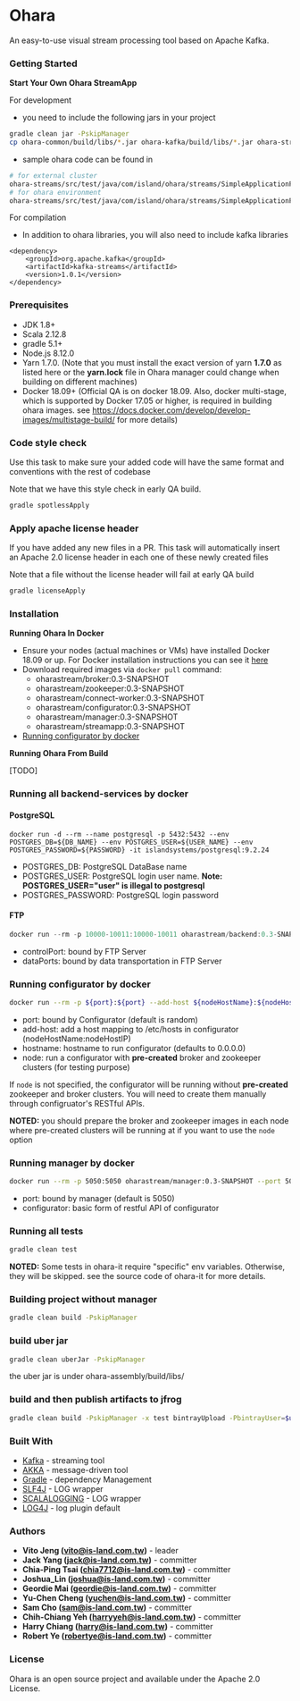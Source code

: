 # Ohara

An easy-to-use visual stream processing tool based on Apache Kafka.

### Getting Started

**Start Your Own Ohara StreamApp**

For development

- you need to include the following jars in your project

```sh
gradle clean jar -PskipManager
cp ohara-common/build/libs/*.jar ohara-kafka/build/libs/*.jar ohara-streams/build/libs/*.jar  your_project
```

- sample ohara code can be found in

```sh
# for external cluster
ohara-streams/src/test/java/com/island/ohara/streams/SimpleApplicationForExternalEnv.java
# for ohara environment
ohara-streams/src/test/java/com/island/ohara/streams/SimpleApplicationForOharaEnv.java
```

For compilation

- In addition to ohara libraries, you will also need to include kafka libraries

```
<dependency>
    <groupId>org.apache.kafka</groupId>
    <artifactId>kafka-streams</artifactId>
    <version>1.0.1</version>
</dependency>
```

### Prerequisites

- JDK 1.8+
- Scala 2.12.8
- gradle 5.1+
- Node.js 8.12.0
- Yarn 1.7.0. (Note that you must install the exact version of yarn **1.7.0** as listed here or the **yarn.lock** file in Ohara manager could change when building on different machines)
- Docker 18.09+ (Official QA is on docker 18.09. Also, docker multi-stage, which is supported by Docker 17.05 or higher, is required in building ohara images. see https://docs.docker.com/develop/develop-images/multistage-build/ for more details)

### Code style check

Use this task to make sure your added code will have the same format and conventions with the rest of codebase

Note that we have this style check in early QA build.

```sh
gradle spotlessApply
```

### Apply apache license header

If you have added any new files in a PR. This task will automatically insert an Apache 2.0 license header in each one of these newly created files

Note that a file without the license header will fail at early QA build

```sh
gradle licenseApply
```

### Installation

**Running Ohara In Docker**

- Ensure your nodes (actual machines or VMs) have installed Docker 18.09 or up. For Docker installation instructions you can see it [here](https://github.com/oharastream/ohara/blob/master/docker/README.md)
- Download required images via `docker pull` command:
  - oharastream/broker:0.3-SNAPSHOT
  - oharastream/zookeeper:0.3-SNAPSHOT
  - oharastream/connect-worker:0.3-SNAPSHOT
  - oharastream/configurator:0.3-SNAPSHOT
  - oharastream/manager:0.3-SNAPSHOT
  - oharastream/streamapp:0.3-SNAPSHOT
- [Running configurator by docker](#running-configurator-by-docker)

**Running Ohara From Build**

[TODO]

### Running all backend-services by docker

#### PostgreSQL

```
docker run -d --rm --name postgresql -p 5432:5432 --env POSTGRES_DB=${DB_NAME} --env POSTGRES_USER=${USER_NAME} --env POSTGRES_PASSWORD=${PASSWORD} -it islandsystems/postgresql:9.2.24
```
* POSTGRES_DB: PostgreSQL DataBase name
* POSTGRES_USER: PostgreSQL login user name. **Note: POSTGRES_USER="user" is illegal to postgresql**
* POSTGRES_PASSWORD: PostgreSQL login password

#### FTP

```h
docker run --rm -p 10000-10011:10000-10011 oharastream/backend:0.3-SNAPSHOT com.island.ohara.testing.service.FtpServer --controlPort 10000 --dataPorts 10001-10011 --user ${UserName} --password ${Password} --hostname ${hostIP or hostName}
```

- controlPort: bound by FTP Server
- dataPorts: bound by data transportation in FTP Server

### Running configurator by docker

```sh
docker run --rm -p ${port}:${port} --add-host ${nodeHostName}:${nodeHostIP} oharastream/configurator:0.3-SNAPSHOT --port ${port} --hostname ${host} --node ${SshUserName}:${SshPassword}@${NodeHostName}:${SshPort}
```

- port: bound by Configurator (default is random)
- add-host: add a host mapping to /etc/hosts in configurator (nodeHostName:nodeHostIP)
- hostname: hostname to run configurator (defaults to 0.0.0.0)
- node: run a configurator with **pre-created** broker and zookeeper clusters (for testing purpose)

If `node` is not specified, the configurator will be running without **pre-created** zookeeper and broker clusters. You will need to create them manually
through configruator's RESTful APIs.

**NOTED:** you should prepare the broker and zookeeper images in each node where pre-created clusters will be running at if you want to use the `node` option

### Running manager by docker

```sh
docker run --rm -p 5050:5050 oharastream/manager:0.3-SNAPSHOT --port 5050 --configurator http://localhost:12345/v0
```

- port: bound by manager (default is 5050)
- configurator: basic form of restful API of configurator

### Running all tests

```sh
gradle clean test
```

**NOTED:** Some tests in ohara-it require "specific" env variables. Otherwise, they will be skipped.
see the source code of ohara-it for more details.

### Building project without manager

```sh
gradle clean build -PskipManager
```

### build uber jar

```sh
gradle clean uberJar -PskipManager
```

the uber jar is under ohara-assembly/build/libs/

### build and then publish artifacts to jfrog

```sh
gradle clean build -PskipManager -x test bintrayUpload -PbintrayUser=$user -PbintrayKey=$key -PdryRun=false
```

### Built With

- [Kafka](https://github.com/apache/kafka) - streaming tool
- [AKKA](https://akka.io/) - message-driven tool
- [Gradle](https://gradle.org) - dependency Management
- [SLF4J](https://www.slf4j.org/) - LOG wrapper
- [SCALALOGGING](https://github.com/typesafehub/scalalogging) - LOG wrapper
- [LOG4J](https://logging.apache.org/log4j/2.x/) - log plugin default

### Authors

- **Vito Jeng (vito@is-land.com.tw)** - leader
- **Jack Yang (jack@is-land.com.tw)** - committer
- **Chia-Ping Tsai (chia7712@is-land.com.tw)** - committer
- **Joshua_Lin (joshua@is-land.com.tw)** - committer
- **Geordie Mai (geordie@is-land.com.tw)** - committer
- **Yu-Chen Cheng (yuchen@is-land.com.tw)** - committer
- **Sam Cho (sam@is-land.com.tw)** - committer
- **Chih-Chiang Yeh (harryyeh@is-land.com.tw)** - committer
- **Harry Chiang (harry@is-land.com.tw)** - committer
- **Robert Ye (robertye@is-land.com.tw)** - committer

### License

Ohara is an open source project and available under the Apache 2.0 License.
